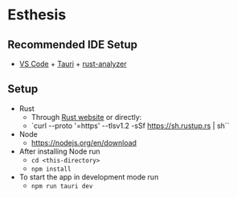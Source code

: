 # Esthesis

## Recommended IDE Setup

- [VS Code](https://code.visualstudio.com/) + [Tauri](https://marketplace.visualstudio.com/items?itemName=tauri-apps.tauri-vscode) + [rust-analyzer](https://marketplace.visualstudio.com/items?itemName=rust-lang.rust-analyzer)

## Setup

- Rust
    - Through [Rust website](https://www.rust-lang.org/tools/install) or directly:
    - `curl --proto '=https' --tlsv1.2 -sSf https://sh.rustup.rs | sh``
- Node
    - https://nodejs.org/en/download
- After installing Node run
    - `cd <this-directory>`
    - `npm install`
- To start the app in development mode run
    - `npm run tauri dev`